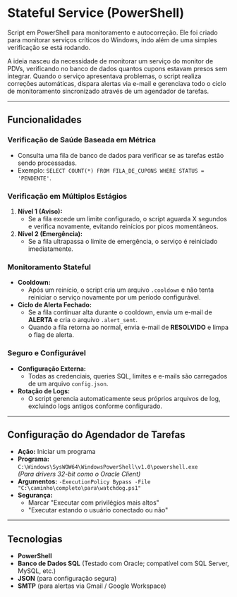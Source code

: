 # Stateful Service (PowerShell)

Script em PowerShell para monitoramento e autocorreção. Ele foi criado para monitorar serviços críticos do Windows, indo além de uma simples verificação se está rodando.

A ideia nasceu da necessidade de monitorar um serviço do monitor de PDVs, verificando no banco de dados quantos cupons estavam presos sem integrar. Quando o serviço apresentava problemas, o script realiza correções automáticas, dispara alertas via e-mail e gerenciava todo o ciclo de monitoramento sincronizado através de um agendador de tarefas.

---

## Funcionalidades

### Verificação de Saúde Baseada em Métrica
- Consulta uma fila de banco de dados para verificar se as tarefas estão sendo processadas.
- Exemplo: `SELECT COUNT(*) FROM FILA_DE_CUPONS WHERE STATUS = 'PENDENTE'`.

### Verificação em Múltiplos Estágios
1. **Nível 1 (Aviso):**  
   - Se a fila excede um limite configurado, o script aguarda X segundos e verifica novamente, evitando reinícios por picos momentâneos.
2. **Nível 2 (Emergência):**  
   - Se a fila ultrapassa o limite de emergência, o serviço é reiniciado imediatamente.

### Monitoramento Stateful
- **Cooldown:**  
  - Após um reinício, o script cria um arquivo `.cooldown` e não tenta reiniciar o serviço novamente por um período configurável.
- **Ciclo de Alerta Fechado:**  
  - Se a fila continuar alta durante o cooldown, envia um e-mail de **ALERTA** e cria o arquivo `.alert_sent`.
  - Quando a fila retorna ao normal, envia e-mail de **RESOLVIDO** e limpa o flag de alerta.

### Seguro e Configurável
- **Configuração Externa:**  
  - Todas as credenciais, queries SQL, limites e e-mails são carregados de um arquivo `config.json`.
- **Rotação de Logs:**  
  - O script gerencia automaticamente seus próprios arquivos de log, excluindo logs antigos conforme configurado.

---

## Configuração do Agendador de Tarefas

- **Ação:** Iniciar um programa  
- **Programa:** `C:\Windows\SysWOW64\WindowsPowerShell\v1.0\powershell.exe`  
  *(Para drivers 32-bit como o Oracle Client)*
- **Argumentos:** `-ExecutionPolicy Bypass -File "C:\caminho\completo\para\watchdog.ps1"`
- **Segurança:**  
  - Marcar "Executar com privilégios mais altos"  
  - "Executar estando o usuário conectado ou não"

---

## Tecnologias

- **PowerShell**
- **Banco de Dados SQL** (Testado com Oracle; compatível com SQL Server, MySQL, etc.)
- **JSON** (para configuração segura)
- **SMTP** (para alertas via Gmail / Google Workspace)